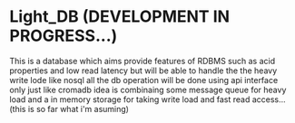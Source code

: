 # Light_DB (DEVELOPMENT IN PROGRESS...)
This is a database which aims provide features of RDBMS such as acid properties and low read latency but will be able to handle the the heavy write lode like nosql
all the db operation will be done using api interface only just like cromadb
idea is combinaing some message queue for heavy load and a in memory storage for taking write load and fast read access... (this is so far what i'm asuming) 
